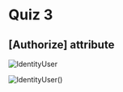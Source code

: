 # Quiz 3

## [Authorize] attribute

![IdentityUser](20230126074840.png)

![IdentityUser()](20230126074951.png)
